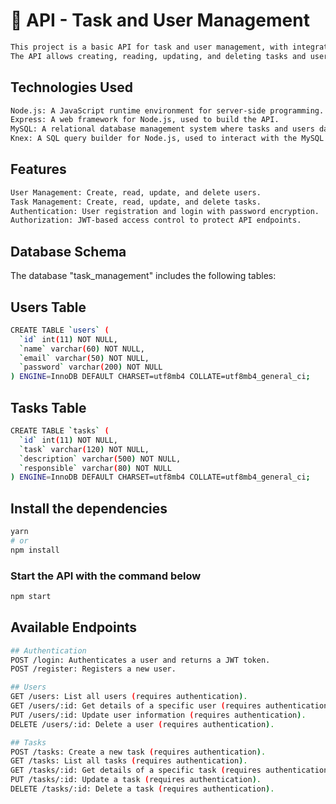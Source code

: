 # 🚀 API - Task and User Management

```bash
This project is a basic API for task and user management, with integrated authentication, using Node.js, MySQL, Express, and Knex. 
The API allows creating, reading, updating, and deleting tasks and users, as well as providing endpoints for user authentication and authorization.

```

## Technologies Used
```bash
Node.js: A JavaScript runtime environment for server-side programming.
Express: A web framework for Node.js, used to build the API.
MySQL: A relational database management system where tasks and users data are stored.
Knex: A SQL query builder for Node.js, used to interact with the MySQL database.
```

## Features
```bash
User Management: Create, read, update, and delete users.
Task Management: Create, read, update, and delete tasks.
Authentication: User registration and login with password encryption.
Authorization: JWT-based access control to protect API endpoints.
```

## Database Schema
The database "task_management" includes the following tables:

## Users Table 

```bash
CREATE TABLE `users` (
  `id` int(11) NOT NULL,
  `name` varchar(60) NOT NULL,
  `email` varchar(50) NOT NULL,
  `password` varchar(200) NOT NULL
) ENGINE=InnoDB DEFAULT CHARSET=utf8mb4 COLLATE=utf8mb4_general_ci;

```

## Tasks Table

```bash
CREATE TABLE `tasks` (
  `id` int(11) NOT NULL,
  `task` varchar(120) NOT NULL,
  `description` varchar(500) NOT NULL,
  `responsible` varchar(80) NOT NULL
) ENGINE=InnoDB DEFAULT CHARSET=utf8mb4 COLLATE=utf8mb4_general_ci;

```

## Install the dependencies
```bash
yarn
# or
npm install
```

### Start the API with the command below
```bash
npm start
```

## Available Endpoints
```bash
## Authentication
POST /login: Authenticates a user and returns a JWT token.
POST /register: Registers a new user.

## Users
GET /users: List all users (requires authentication).
GET /users/:id: Get details of a specific user (requires authentication).
PUT /users/:id: Update user information (requires authentication).
DELETE /users/:id: Delete a user (requires authentication).

## Tasks
POST /tasks: Create a new task (requires authentication).
GET /tasks: List all tasks (requires authentication).
GET /tasks/:id: Get details of a specific task (requires authentication).
PUT /tasks/:id: Update a task (requires authentication).
DELETE /tasks/:id: Delete a task (requires authentication).

```

